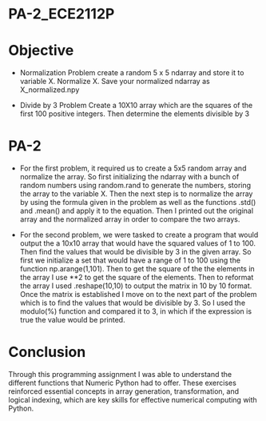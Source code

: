 # PA-2_ECE2112P

# Objective

- Normalization Problem
create a random 5 x 5 ndarray and store it to variable X. Normalize X. Save your normalized
ndarray as X_normalized.npy

- Divide by 3 Problem
Create a 10X10 array which are the squares of the first 100 positive integers.
Then determine the elements divisible by 3

# PA-2

- For the first problem, it required us to create a 5x5 random array and normalize the array. So first initializing the ndarray with a bunch of random numbers using random.rand to generate the numbers, storing the array to the variable X. Then the next step is to normalize the array by using the formula given in the problem as well as the functions .std() and .mean() and apply it to the equation. Then I printed out the original array and the normalized array in order to compare the two arrays.

- For the second problem, we were tasked to create a program that would output the a 10x10 array that would have the squared values of 1 to 100. Then find the values that would be divisible by 3 in the given array. So first we initialize a set that would have a range of 1 to 100 using the function np.arange(1,101). Then to get the square of the the elements in the array I use **2 to get the square of the elements. Then to reformat the array I used .reshape(10,10) to output the matrix in 10 by 10 format. Once the matrix is established I move on to the next part of the problem which is to find the values that would be divisible by 3. So I used the modulo(%) function and compared it to 3, in which if the expression is true the value would be printed.

# Conclusion

Through this programming assignment I was able to understand the different functions that Numeric Python had to offer. These exercises reinforced essential concepts in array generation, transformation, and logical indexing, which are key skills for effective numerical computing with Python.
